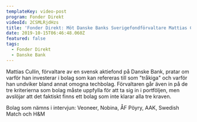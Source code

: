 ```yaml
---
templateKey: video-post
program: Fonder Direkt
videoId: 2CSMLRjdHzs
title: 'Fonder Direkt: Möt Danske Banks Sverigefondförvaltare Mattias Cullin'
date: 2019-10-15T06:46:48.060Z
featured: false
tags:
  - Fonder Direkt
  - Danske Bank
---
```

Mattias Cullin, förvaltare av en svensk aktiefond på Danske Bank, pratar om varför han investerar i bolag som kan refereras till som "tråkiga" och varför han undviker bland annat omogna techbolag. Förvaltaren går även in på de tre kriterierna som bolag måste uppfylla för att ta sig in i portföljen, men avslöjar att det faktiskt finns ett bolag som inte klarar alla tre kraven.



Bolag som nämns i intervjun: Veoneer, Nobina, ÅF Pöyry, AAK, Swedish Match och H&M
